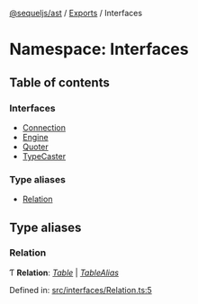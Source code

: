 [@sequeljs/ast](../README.md) / [Exports](../modules.md) / Interfaces

# Namespace: Interfaces

## Table of contents

### Interfaces

- [Connection](../interfaces/interfaces.connection.md)
- [Engine](../interfaces/interfaces.engine.md)
- [Quoter](../interfaces/interfaces.quoter.md)
- [TypeCaster](../interfaces/interfaces.typecaster.md)

### Type aliases

- [Relation](interfaces.md#relation)

## Type aliases

### Relation

Ƭ **Relation**: [_Table_](../classes/table.md) \|
[_TableAlias_](../classes/nodes.tablealias.md)

Defined in:
[src/interfaces/Relation.ts:5](https://github.com/sequeljs/ast/blob/8de61b1/src/interfaces/Relation.ts#L5)
